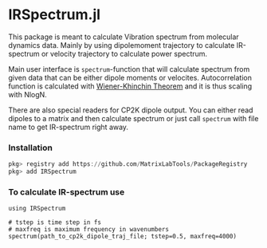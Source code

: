# IRSpectrum.jl

This package is meant to calculate Vibration spectrum from molecular dynamics
data. Mainly by using dipolemoment trajectory to calculate IR-spectrum or
velocity trajectory to calculate power spectrum.

Main user interface is `spectrum`-function that will calculate spectrum from
given data that can be either dipole moments or velocites. Autocorrelation
function is calculated with
[Wiener-Khinchin Theorem](http://mathworld.wolfram.com/Wiener-KhinchinTheorem.html)
and it is thus scaling with NlogN.

There are also special readers for CP2K dipole output. You can either read
dipoles to a matrix and then calculate spectrum or just call `spectrum` with
file name to get IR-spectrum right away.

### Installation

```julia
pkg> registry add https://github.com/MatrixLabTools/PackageRegistry
pkg> add IRSpectrum
```

### To calculate IR-spectrum use

```
using IRSpectrum

# tstep is time step in fs
# maxfreq is maximum frequency in wavenumbers
spectrum(path_to_cp2k_dipole_traj_file; tstep=0.5, maxfreq=4000)
```
